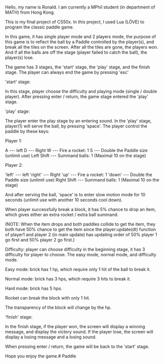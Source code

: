 Hello, my name is Ronald. I am currently a MPhil student (in department of MATH) from Hong Kong.

This is my final project of CS50x. In this project, I used Lua (LÖVE) to program the classic paddle game. 

In this game, it has single player mode and 2 players mode, the purpose of this game is to reflect the ball by a Paddle controlled by the player(s), and break all the tiles on the screen. After all the tiles are gone, the players won. And if all the balls are off the stage (player failed to catch the ball), the player(s) lose.

The game has 3 stages, the 'start' stage, the 'play' stage, and the finish stage. The player can always end the game by pressing 'esc'



'start' stage: 

In this stage, player choose the difficulty and playing mode (single / double player). After pressing enter / return, the game stage entered the 'play' stage. 



'play' stage: 

The player enter the play stage by an entering sound. In the 'play' stage, player(1) will serve the ball, by pressing 'space'. The player control the paddle by these keys:

Player 1: 

A --- left
D --- Right
W --- Fire a rocket: 1
S --- Double the Paddle size (unlimit use)
Left Shift --- Summand balls: 1 (Maximal 10 on the stage)

Player 2: 

'left' --- left
'right' --- Right
'up' --- Fire a rocket: 1
'down' --- Double the Paddle size (unlimit use)
Right Shift --- Summand balls: 1 (Maximal 10 on the stage)

And after serving the ball, 'space' is to enter slow motion mode for 10 seconds (unlimit use with another 10 seconds cool down).

When player successfully break a block, it has 5% chance to drop an item, which gives either an extra rocket / extra ball summand.

(NOTE: When the item drops and both paddles collide to get the item, they both have 50% chance to get the item since the player:update(dt) function of player1 and player 2 (in main update) has updating order of 50% player 1 go first and 50% player 2 go first.)

Difficulty: player can choose difficulty in the beginning stage, it has 3 difficulty for player to choose. The easy mode, normal mode, and difficulty mode.

Easy mode: brick has 1 hp, which require only 1 hit of the ball to break it.

Normal mode: brick has 3 hps, which require 3 hits to break it.

Hard mode: brick has 5 hps.

Rocket can break the block with only 1 hit.

The transparency of the block will change by the hp.



'finish' stage: 

In the finish stage, if the player won, the screen will display a winning message, and display the victory sound. If the player lose, the screen will display a losing message and a losing sound.

When pressing enter / return, the game will be back to the 'start' stage.

Hope you enjoy the game.# Paddle

